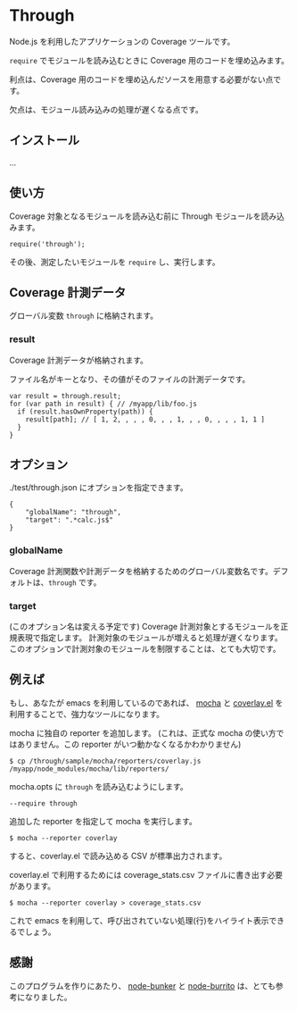 Through
======================
Node.js を利用したアプリケーションの Coverage ツールです。

`require` でモジュールを読み込むときに Coverage 用のコードを埋め込みます。

利点は、Coverage 用のコードを埋め込んだソースを用意する必要がない点です。

欠点は、モジュール読み込みの処理が遅くなる点です。

インストール
------

...

使い方
------
Coverage 対象となるモジュールを読み込む前に Through モジュールを読み込みます。

    require('through');

その後、測定したいモジュールを `require` し、実行します。

Coverage 計測データ
------
グローバル変数 `through` に格納されます。

### result ###
Coverage 計測データが格納されます。

ファイル名がキーとなり、その値がそのファイルの計測データです。

    var result = through.result;
    for (var path in result) { // /myapp/lib/foo.js
      if (result.hasOwnProperty(path)) {
        result[path]; // [ 1, 2, , , , 0, , , 1, , , 0, , , , 1, 1 ]
      }
    }

オプション
------
./test/through.json にオプションを指定できます。

    {
        "globalName": "through", 
        "target": ".*calc.js$"
    }

### globalName ###
Coverage 計測関数や計測データを格納するためのグローバル変数名です。デフォルトは、`through` です。

### target ###
(このオプション名は変える予定です)
Coverage 計測対象とするモジュールを正規表現で指定します。
計測対象のモジュールが増えると処理が遅くなります。
このオプションで計測対象のモジュールを制限することは、とても大切です。

例えば
------
もし、あなたが emacs を利用しているのであれば、
[mocha](https://mochajs.org/) と
[coverlay.el](https://github.com/twada/coverlay.el) 
を利用することで、強力なツールになります。

mocha に独自の reporter を追加します。
(これは、正式な mocha の使い方ではありません。この reporter がいつ動かなくなるかわかりません)

    $ cp /through/sample/mocha/reporters/coverlay.js /myapp/node_modules/mocha/lib/reporters/

mocha.opts に `through` を読み込むようにします。

    --require through

追加した reporter を指定して mocha を実行します。

    $ mocha --reporter coverlay

すると、coverlay.el で読み込める CSV が標準出力されます。

coverlay.el で利用するためには coverage_stats.csv ファイルに書き出す必要があります。

    $ mocha --reporter coverlay > coverage_stats.csv

これで emacs を利用して、呼び出されていない処理(行)をハイライト表示できるでしょう。

感謝
------
このプログラムを作りにあたり、
[node-bunker](https://github.com/substack/node-bunker) と
[node-burrito](https://github.com/substack/node-burrito)
は、とても参考になりました。

